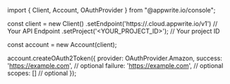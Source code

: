 import { Client, Account, OAuthProvider } from "@appwrite.io/console";

const client = new Client()
    .setEndpoint('https://<REGION>.cloud.appwrite.io/v1') // Your API Endpoint
    .setProject('<YOUR_PROJECT_ID>'); // Your project ID

const account = new Account(client);

account.createOAuth2Token({
    provider: OAuthProvider.Amazon,
    success: 'https://example.com', // optional
    failure: 'https://example.com', // optional
    scopes: [] // optional
});


